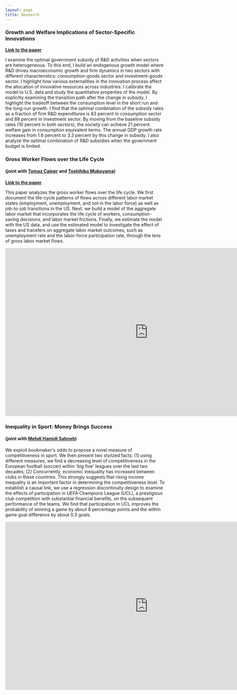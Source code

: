 ```yaml
---
layout: page
title: Research
---
```

### Growth and Welfare Implications of Sector-Specific Innovations ###

**[Link to the paper](https://gunerilhan.github.io/img/Guner-revised-March-2019.pdf)**

I examine the optimal government subsidy of R&D activities when sectors are heterogeneous. To this end, I build an endogenous growth model where R&D drives macroeconomic growth and firm dynamics in two sectors with different characteristics: consumption-goods sector and investment-goods sector. I highlight how various externalities in the innovation process affect the allocation of innovative resources across industries. I calibrate the model to U.S. data and study the quantitative properties of the model. By explicitly examining the transition path after the change in subsidy, I highlight the tradeoff between the consumption level in the short run and the long-run growth. I find that the optimal combination of the subsidy rates as a fraction of firm R&D expenditures is 83 percent in consumption sector and 88 percent in investment sector. By moving from the baseline subsidy rates (10 percent in both sectors), the society can achieve 21 percent welfare gain in consumption equivalent terms. The annual GDP growth rate increases from 1.6 percent to 3.3 percent by this change in subsidy. I also analyze the optimal combination of R&D subsidies when the government budget is limited.

### Gross Worker Flows over the Life Cycle ###

#### (joint with [Tomaz Cajner](https://www.federalreserve.gov/econresdata/tomaz-cajner.htm) and [Toshihiko Mukoyama](https://sites.google.com/site/toshimukoyama/)) ####

**[Link to the paper](https://gunerilhan.github.io/img/FlowsLifecycleMar2020.pdf)**

This paper analyzes the gross worker flows over the life cycle. We first document the life-cycle patterns of flows across different labor market states (employment, unemployment, and not in the labor force) as well as job-to-job transitions in the US. Next, we build a model of the aggregate labor market that incorporates the life cycle of workers, consumption-saving decisions, and labor market frictions. Finally, we estimate the model with the US data, and use the estimated model to investigate the effect of taxes and transfers on aggregate labor market outcomes, such as unemployment rate and the labor-force participation rate, through the lens of gross labor market flows.

<center>
<iframe width="900" height="530" src="https://gunerilhan.github.io/img/transitions.html" frameborder="0" allowfullscreen></iframe>
</center>


### Inequality in Sport: Money Brings Success

#### (joint with [Mehdi Hamidi Sahneh](https://www.kent.ac.uk/economics/staff/profiles/mehdi-hamidi-sahneh.html))

We exploit bookmaker's odds to propose a novel measure of competitiveness in sport. We then present two stylized facts: (1) using different measures, we find a decreasing level of competitiveness in the European football (soccer) within 'big five' leagues over the last two decades; (2) Concurrently, economic inequality has increased between clubs in these countries. This strongly suggests that rising income inequality is an important factor in determining the competitiveness level. To establish a causal link, we use a regression discontinuity design to examine the effects of participation in UEFA Champions League (UCL), a prestigious club competition with substantial financial benefits, on the subsequent performance of the teams. We find that participation in UCL improves the probability of winning a game by about 8 percentage points and the within game goal difference by about 0.3 goals.

<center>
<iframe width="900" height="530" src="https://gunerilhan.github.io/img/competitiveness.html" frameborder="0" allowfullscreen></iframe>
</center>
